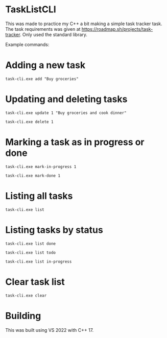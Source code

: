 # TaskListCLI

This was made to practice my C++ a bit making a simple task tracker task. The task requirements was given at https://roadmap.sh/projects/task-tracker. Only used the standard library.

Example commands:
# Adding a new task
```task-cli.exe add "Buy groceries"```

# Updating and deleting tasks
```task-cli.exe update 1 "Buy groceries and cook dinner"```

```task-cli.exe delete 1```

# Marking a task as in progress or done
```task-cli.exe mark-in-progress 1```

```task-cli.exe mark-done 1```

# Listing all tasks
```task-cli.exe list```

# Listing tasks by status
```task-cli.exe list done```

```task-cli.exe list todo```

```task-cli.exe list in-progress```

# Clear task list
```task-cli.exe clear```

# Building
This was built using VS 2022 with C++ 17. 